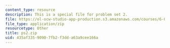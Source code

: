```yaml
---
content_type: resource
description: This is a special file for problem set 2.
file: https://ol-ocw-studio-app-production.s3.amazonaws.com/courses/6-02-introduction-to-eecs-ii-digital-communication-systems-fall-2012/435af33590907fb2f3dda63a9cee166a_ps2.zip
file_type: application/zip
resourcetype: Other
title: ps2.zip
uid: 435af335-9090-7fb2-f3dd-a63a9cee166a
---
```


